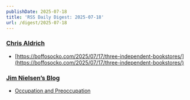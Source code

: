 ```yaml
---
publishDate: 2025-07-18
title: 'RSS Daily Digest: 2025-07-18'
url: /digest/2025-07-18
---
```


### [Chris Aldrich](https://boffosocko.com/)

  * [https://boffosocko.com/2025/07/17/three-independent-bookstores/](https://boffosocko.com/2025/07/17/three-independent-bookstores/)
  
### [Jim Nielsen’s Blog](https://blog.jim-nielsen.com/)

  * [Occupation and Preoccupation](https://blog.jim-nielsen.com/2025/occupation-and-preoccupation/)
  
